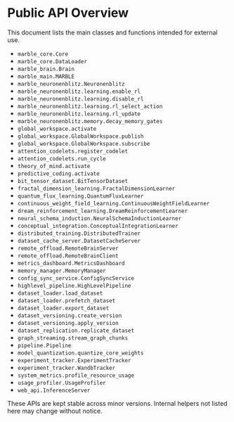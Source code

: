 # Public API Overview

This document lists the main classes and functions intended for external use.

- `marble_core.Core`
- `marble_core.DataLoader`
- `marble_brain.Brain`
- `marble_main.MARBLE`
- `marble_neuronenblitz.Neuronenblitz`
- `marble_neuronenblitz.learning.enable_rl`
- `marble_neuronenblitz.learning.disable_rl`
- `marble_neuronenblitz.learning.rl_select_action`
- `marble_neuronenblitz.learning.rl_update`
- `marble_neuronenblitz.memory.decay_memory_gates`
- `global_workspace.activate`
- `global_workspace.GlobalWorkspace.publish`
- `global_workspace.GlobalWorkspace.subscribe`
- `attention_codelets.register_codelet`
- `attention_codelets.run_cycle`
- `theory_of_mind.activate`
- `predictive_coding.activate`
- `bit_tensor_dataset.BitTensorDataset`
- `fractal_dimension_learning.FractalDimensionLearner`
- `quantum_flux_learning.QuantumFluxLearner`
- `continuous_weight_field_learning.ContinuousWeightFieldLearner`
- `dream_reinforcement_learning.DreamReinforcementLearner`
- `neural_schema_induction.NeuralSchemaInductionLearner`
- `conceptual_integration.ConceptualIntegrationLearner`
- `distributed_training.DistributedTrainer`
- `dataset_cache_server.DatasetCacheServer`
- `remote_offload.RemoteBrainServer`
- `remote_offload.RemoteBrainClient`
- `metrics_dashboard.MetricsDashboard`
- `memory_manager.MemoryManager`
- `config_sync_service.ConfigSyncService`
- `highlevel_pipeline.HighLevelPipeline`
- `dataset_loader.load_dataset`
- `dataset_loader.prefetch_dataset`
- `dataset_loader.export_dataset`
- `dataset_versioning.create_version`
- `dataset_versioning.apply_version`
- `dataset_replication.replicate_dataset`
- `graph_streaming.stream_graph_chunks`
- `pipeline.Pipeline`
- `model_quantization.quantize_core_weights`
- `experiment_tracker.ExperimentTracker`
- `experiment_tracker.WandbTracker`
- `system_metrics.profile_resource_usage`
- `usage_profiler.UsageProfiler`
- `web_api.InferenceServer`

These APIs are kept stable across minor versions. Internal helpers not listed here may change without notice.
